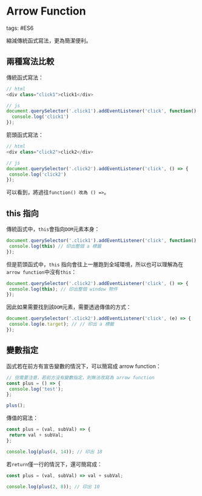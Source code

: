 # Arrow Function

tags: #ES6

縮減傳統函式寫法，更為簡潔便利。

## 兩種寫法比較

傳統函式寫法：

``` js
// html
<div class="click1">click1</div>

// js
document.querySelector('.click1').addEventListener('click', function() {
  console.log('click1')
});
```

箭頭函式寫法：

``` js
// html
<div class="click2">click2</div>

// js
document.querySelector('.click2').addEventListener('click', () => {
 console.log('click2')
});
```

可以看到，將過往`function() 改為 () =>`。

## this 指向

傳統函式中，`this`會指向`DOM`元素本身：

``` js
document.querySelector('.click1').addEventListener('click', function() {
 console.log(this) // 印出整個 a 標籤
});
```

但是箭頭函式中，`this` 指向會往上一層跑到全域環境，所以也可以理解為在`arrow function`中沒有`this`：

``` js
document.querySelector('.click2').addEventListener('click', () => {
 console.log(this); // 印出整個 window 物件
});
```

因此如果需要找到該`DOM`元素，需要透過傳值的方式：

``` js
document.querySelector('.click2').addEventListener('click', (e) => {
 console.log(e.target); // // 印出 a 標籤
});
```

## 變數指定

函式若在前方有宣告變數的情況下，可以簡寫成 arrow function：

``` js
// 但需要注意，若前方沒有變數指定，則無法改寫為 arrow function
const plus = () => {
 console.log('test');
};

plus();
```

傳值的寫法：

``` js
const plus = (val, subVal) => {
 return val + subVal;
};

console.log(plus(4, 14)); // 印出 18
```

若`return`僅一行的情況下，還可簡寫成：

``` js
const plus = (val, subVal) => val + subVal;

console.log(plus(2, 8)); // 印出 10
```
